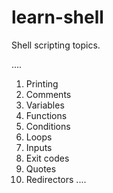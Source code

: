 # learn-shell

Shell scripting topics.

....
1. Printing
2. Comments
3. Variables
4. Functions
5. Conditions
6. Loops
7. Inputs
8. Exit codes
9. Quotes
10. Redirectors
....
